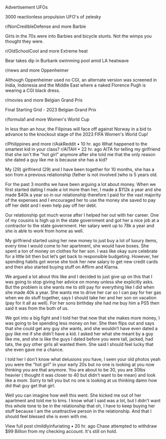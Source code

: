 Advertisement
UFOs

3000 reactionless propulsion UFO's of zelesky

r/NonCredibleDefense
and more
Barbie

Girls in the 70s were into Barbies and bicycle stunts. Not the wimps you thought they were.

r/OldSchoolCool
and more
Extreme heat

Bear takes dip in Burbank swimming pool amid LA heatwave

r/news
and more
Oppenheimer

Although Oppenheimer used no CGI, an alternate version was screened in India, Indonesia and the Middle East where a naked Florence Pugh is wearing a CGI black dress.

r/movies
and more
Belgian Grand Prix

Final Starting Grid - 2023 Belgian Grand Prix

r/formula1
and more
Women's World Cup

In less than an hour, the Filipinas will face off against Norway in a bid to advance to the knockout stage of the 2023 FIFA Women's World Cup!

r/Philippines
and more
r/AskReddit
•
10 hr. ago
What happened to the smartest kid in your class?
r/AITAH
•
22 hr. ago
AITA for telling my girlfriend that she isn't the "hot girl" anymore after she told me that the only reason she dated a guy like me is because she has a kid?

My (29) girlfriend (29) and I have been together for 10 months, she has a son from a previous relationship (father is not involved )who is 5 years old.

For the past 3 months we have been arguing a lot about money. When we first started dating I made a lot more than her, I made a $112k a year and she made $40k a year so in our relationship therefore I paid for the vast majority of the expenses and I encouraged her to use the money she saved to pay off her debt and I even help pay off her debt.

Our relationship got much worse after I helped her out with her career. One of my cousins is high up in the state government and got her a nice job at a contractor to the state government. Her salary went up to 78k a year and she is able to work from home as well.

My girlfriend started using her new money to just buy a lot of luxury items, every time I would come to her apartment, she would have boxes. She spent a ton of money on clothes for her son. I was like okay sure celebrate for a little bit then but let’s get back to responsible budgeting. However, her spending habits got worse she took her new salary to get new credit cards and then also started buying stuff on Affirm and Klarna.

We argued a lot about this like and I decided to just give up on this that I was going to stop giving her advice on money unless she explicitly asks. But the problem is she wants me to still pay for everything like I did when she made 40k a year. She wants me to drive her car so I can pay for her gas when we do stuff together, says I should take her and her son on vacation (pay for it all as well). For her sons birthday she had me buy him a PS5 then said it was from the both of us.

We got into a big fight and I told her that now that she makes more money, I was going to be spending less money on her. She then flips out and says that she could get any guy she wants, and she wouldn’t have even dated a guy like me if she didn’t have a kid. I asked her what she meant by a guy like me, and she is like the guys I dated before you were tall, jacked, had tats, the guy other girls all wanted them. She said I should feel lucky that she even gave me a chance.

I told her I don't know what delusions you have, I seen your old photos yeah you were the "hot girl" in your early 20s but no one is looking at you now thinking you are that anymore. You are about to be 30, you are 30lbs heavier ( thought it was closer to 40 but didn't want to be mean) and look like a mom. Sorry to tell you but no one is looking at us thinking damn how did that guy get that girl.

Well you can imagine how well this went. She kicked me out of her apartment and told me to kms. I know what I said was a lot, but I didn't want this whole tone to be in the relationship that oh, I have to keep buying her stuff because I am the unattractive person in the relationship. And that I should feel blessed she is even with me.

View full post
r/mildlyinfuriating
•
20 hr. ago
Chase attempted to withdraw $99 Billion from my checking account. It's still on hold.